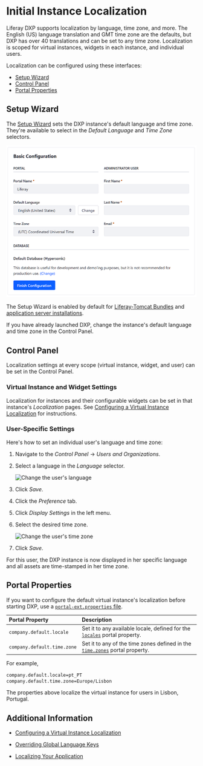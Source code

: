 # Initial Instance Localization

Liferay DXP supports localization by language, time zone, and more. The English (US) language translation and GMT time zone are the defaults, but DXP has over 40 translations and can be set to any time zone. Localization is scoped for virtual instances, widgets in each instance, and individual users.

Localization can be configured using these interfaces:

* [Setup Wizard](#setup-wizard)
* [Control Panel](#control-panel)
* [Portal Properties](#portal-properties)

## Setup Wizard

The [Setup Wizard](../installing-liferay/running-liferay-for-the-first-time.md) sets the DXP instance's default language and time zone. They're available to select in the _Default Language_ and _Time Zone_ selectors.

![Use the Setup Wizard to set the DXP instance's default language and time zone](./initial-instance-localization/images/01.png)

The Setup Wizard is enabled by default for [Liferay-Tomcat Bundles](../installing-liferay/installing-a-liferay-tomcat-bundle.md) and [application server installations](../installing-liferay/installing_liferay_on_an_application_server.html).

If you have already launched DXP, change the instance's default language and time zone in the Control Panel.

## Control Panel

Localization settings at every scope (virtual instance, widget, and user) can be set in the Control Panel.

### Virtual Instance and Widget Settings

Localization for instances and their configurable widgets can be set in that instance's _Localization_ pages. See [Configuring a Virtual Instance Localization](../../system-administration/virtual_instances.html) <!-- placeholder link for now--> for instructions.

### User-Specific Settings

Here's how to set an individual user's language and time zone:

1. Navigate to the _Control Panel_ &rarr; _Users and Organizations_.
1. Select a language in the _Language_ selector.

    ![Change the user's language](./initial-instance-localization/images/02.png)

1. Click _Save_.
1. Click the _Preference_ tab.
1. Click _Display Settings_ in the left menu.
1. Select the desired time zone.

    ![Change the user's time zone](./initial-instance-localization/images/03.png)

1. Click _Save_.

For this user, the DXP instance is now displayed in her specific language and all assets are time-stamped in her time zone.

## Portal Properties

If you want to configure the default virtual instance's localization before starting DXP, use a [`portal-ext.properties` file](../reference/portal-properties.md).

| **Portal Property** | **Description** |
| :------------------ | :-------------- |
| `company.default.locale` | Set it to any available locale, defined for the [`locales`](https://docs.liferay.com/ce/portal/7.3-ga2/propertiesdoc/portal.properties.html#Languages%20and%20Time%20Zones) portal property. |
| `company.default.time.zone` | Set it to any of the time zones defined in the [`time.zones`](https://docs.liferay.com/ce/portal/7.3-ga2/propertiesdoc/portal.properties.html#Languages%20and%20Time%20Zones) portal property. |

For example,

```properties
company.default.locale=pt_PT
company.default.time.zone=Europe/Lisbon
```

The properties above localize the virtual instance for users in Lisbon, Portugal.

## Additional Information

* [Configuring a Virtual Instance Localization](../../system-administration/virtual_instances.html)

* [Overriding Global Language Keys](https://help.liferay.com/hc/en-us/articles/360029122551-Overriding-Global-Language-Keys)

* [Localizing Your Application](https://help.liferay.com/hc/en-us/articles/360028746692-Localizing-Your-Application)
